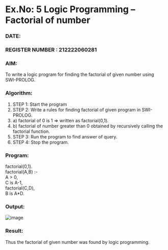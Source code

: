 # Ex.No: 5   Logic Programming – Factorial of number   
### DATE:                                                                            
### REGISTER NUMBER : 212222060281
### AIM: 
To  write  a logic program for finding the factorial of given number using SWI-PROLOG. 
### Algorithm:
1. STEP 1: Start the program
2. STEP 2:  Write a rules for finding factorial of given program in SWI-PROLOG.
3.   a)	factorial of 0 is 1 => written as factorial(0,1).
4.   b)	factorial of number greater than 0 obtained by recursively calling the factorial    function.
5. STEP 3: Run the program  to find answer of  query.
6. STEP 4: Stop the program.

### Program:

factorial(0,1).<br>
factorial(A,B) :-  <br>
           A > 0, <br>
           C is A-1,<br>
           factorial(C,D),<br>
           B is A*D.<br>

### Output:
![image](https://github.com/user-attachments/assets/ac07487f-6ad5-4d02-9e92-97085e194dc8)



### Result:
Thus the factorial of given number was found by logic programming. 
